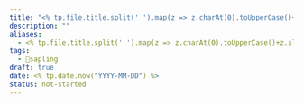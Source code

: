 ```yaml
---
title: "<% tp.file.title.split(' ').map(z => z.charAt(0).toUpperCase()+z.slice(1)).join(' ') %>"
description: ""
aliases:
  - <% tp.file.title.split(' ').map(z => z.charAt(0).toUpperCase()+z.slice(1)).join(' ') %>
tags:
  - 🌱sapling
draft: true
date: <% tp.date.now("YYYY-MM-DD") %>
status: not-started
---
```

